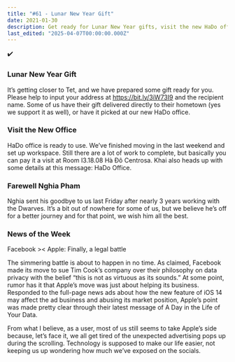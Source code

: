 ```yaml
---
title: "#61 - Lunar New Year Gift"
date: 2021-01-30
description: Get ready for Lunar New Year gifts, visit the new HaDo office, say farewell to Nghia Pham, and follow the Facebook vs Apple legal battle over data privacy.
last_edited: "2025-04-07T00:00:00.000Z"
---
```


✔️

### Lunar New Year Gift

It’s getting closer to Tet, and we have prepared some gift ready for you. Please help to input your address at <https://bit.ly/3iW73I9> and the recipient name. Some of us have their gift delivered directly to their hometown (yes we support it as well), or have it picked at our new HaDo office.

### Visit the New Office

HaDo office is ready to use. We’ve finished moving in the last weekend and set up workspace. Still there are a lot of work to complete, but basically you can pay it a visit at Room I3.18.08 Hà Đô Centrosa. Khai also heads up with some details at this message: HaDo Office.

### Farewell Nghia Pham

Nghia sent his goodbye to us last Friday after nearly 3 years working with the Dwarves. It’s a bit out of nowhere for some of us, but we believe he’s off for a better journey and for that point, we wish him all the best.

### News of the Week

Facebook >< Apple: Finally, a legal battle

The simmering battle is about to happen in no time. As claimed, Facebook made its move to sue Tim Cook’s company over their philosophy on data privacy with the belief “this is not as virtuous as its sounds.” At some point, rumor has it that Apple’s move was just about helping its business. Responded to the full-page news ads about how the new feature of iOS 14 may affect the ad business and abusing its market position, Apple’s point was made pretty clear through their latest message of A Day in the Life of Your Data.

From what I believe, as a user, most of us still seems to take Apple’s side because, let’s face it, we all get tired of the unexpected advertising pops up during the scrolling. Technology is supposed to make our life easier, not keeping us up wondering how much we’ve exposed on the socials.
